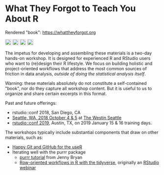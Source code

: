 # What They Forgot to Teach You About R

Rendered "book": <https://whattheyforgot.org>

<a alt = "TravisCI Build Status" href="https://travis-ci.org/rstats-wtf/what-they-forgot"><img src="https://travis-ci.org/rstats-wtf/what-they-forgot.svg?branch=master" height = 20 /></a>
<a alt = "Netlify Deployments" href="https://app.netlify.com/sites/whattheyforgot/deploys"><img src="https://api.netlify.com/api/v1/badges/e9baeb6e-9dfd-4f11-bfbe-addb42ad407c/deploy-status" height = 20 /></a>
<a rel="license" href="http://creativecommons.org/licenses/by-sa/4.0/"><img alt="Creative Commons License" style="border-width:0" src="https://i.creativecommons.org/l/by-sa/4.0/88x31.png" height = 20 /></a>
<a alt = "Project Status: WIP – Initial development is in progress, but there has not yet been a stable, usable release suitable for the public." href="http://www.repostatus.org/#wip"><img src="http://www.repostatus.org/badges/latest/wip.svg" height = 20 /></a>

The impetus for developing and assembling these materials is a two-day hands-on workshop. It is designed for experienced R and RStudio users who want to (re)design their R lifestyle. We focus on building holistic and project-oriented workflows that address the most common sources of friction in data analysis, *outside of doing the statistical analysis itself*.

Warning: these materials absolutely do not constitute a self-contained "book", nor do they capture all workshop content. But it is useful to us to organize and share certain excerpts in this format.

Past and future offerings:

  * rstudio::conf 2018, San Diego, CA
  * [Seattle, WA, 2018 October 4 & 5](https://www.rstudio.com/workshops/what-they-forgot-to-teach-you-about-r/) at [The Westin Seattle](https://goo.gl/maps/3KSpPzZjWR92)
  * [rstudio::conf 2019](https://www.rstudio.com/conference/), Austin, TX, on 2019 January 15 & 16 training days.
  
The workshops typically include substantial components that draw on other materials, such as:

  * [Happy Git and GitHub for the useR](http://happygitwithr.com)
  * Iterating well with the purrr package
    - [purrr tutorial](https://jennybc.github.io/purrr-tutorial/) from Jenny Bryan
    - [Row-oriented workflows in R with the tidyverse](https://github.com/jennybc/row-oriented-workflows#readme), originally an [RStudio webinar](https://resources.rstudio.com/webinars)
